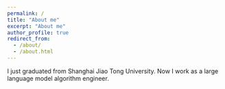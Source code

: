 ```yaml
---
permalink: /
title: "About me"
excerpt: "About me"
author_profile: true
redirect_from: 
  - /about/
  - /about.html
---
```

I just graduated from Shanghai Jiao Tong University. Now I work as a large language model algorithm engineer. 
